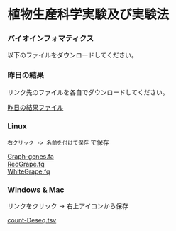 # 植物生産科学実験及び実験法
### バイオインフォマティクス

以下のファイルをダウンロードしてください。

### 昨日の結果
リンク先のファイルを各自でダウンロードしてください。

[昨日の結果ファイル](https://github.com/pomology-ku/student-exp/blob/main/data/miscellaneous/250520.zip)

### Linux
`右クリック -> 名前を付けて保存` で保存


[Graph-genes.fa](https://github.com/pomology-ku/lecture/raw/main/data/annot-agrigo/Grape-genes.fa)  
[RedGrape.fq](https://github.com/pomology-ku/lecture/raw/main/data/annot-agrigo/RedGrape.fq)  
[WhiteGrape.fq](https://github.com/pomology-ku/lecture/raw/main/data/annot-agrigo/WhiteGrape.fq)  

### Windows & Mac
リンクをクリック -> 右上アイコンから保存


[count-Deseq.tsv](https://github.com/pomology-ku/lecture/blob/main/data/annot-agrigo/count-Deseq.tsv)  
